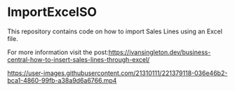 # ImportExcelSO

This repository contains code on how to import Sales Lines using an Excel file.

For more information visit the post:https://ivansingleton.dev/business-central-how-to-insert-sales-lines-through-excel/

https://user-images.githubusercontent.com/21310111/221379118-036e46b2-bca1-4860-99fb-a38a9d6a6766.mp4

